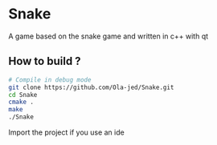 # Snake

A game based on the snake game and written in c++ with qt
## How to build ?
```bash
# Compile in debug mode
git clone https://github.com/Ola-jed/Snake.git
cd Snake
cmake .
make 
./Snake
```

Import the project if you use an ide
